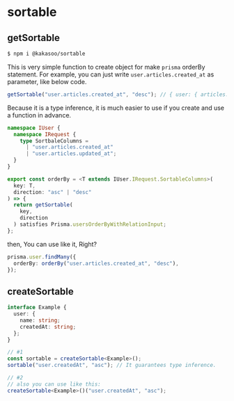 # sortable

## getSortable

```bash
$ npm i @kakasoo/sortable
```

This is very simple function to create object for make `prisma` orderBy statement.
For example, you can just write `user.articles.created_at` as parameter, like below code.

```ts
getSortable("user.articles.created_at", "desc"); // { user: { articles: { created_at: "desc" } } }
```

Because it is a type inference, it is much easier to use if you create and use a function in advance.

```ts
namespace IUser {
  namespace IRequest {
    type SortbaleColumns =
      | "user.articles.created_at"
      | "user.articles.updated_at";
  }
}

export const orderBy = <T extends IUser.IRequest.SortableColumns>(
  key: T,
  direction: "asc" | "desc"
) => {
  return getSortable(
    key,
    direction
  ) satisfies Prisma.usersOrderByWithRelationInput;
};
```

then, You can use like it, Right?

```ts
prisma.user.findMany({
  orderBy: orderBy("user.articles.created_at", "desc"),
});
```

## createSortable

```ts
interface Example {
  user: {
    name: string;
    createdAt: string;
  };
}

// #1
const sortable = createSortable<Example>();
sortable("user.createdAt", "asc"); // It guarantees type inference.

// #2
// also you can use like this:
createSortable<Example>()("user.createdAt", "asc");
```
